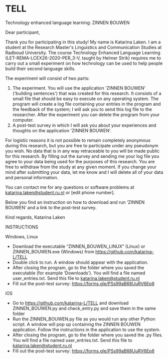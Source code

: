 # TELL
Technology enhanced language learning: ZINNEN BOUWEN


Dear participant,


Thank you for participating in this study! My name is Katarina Laken. I am a student at the Research Master's Linguistics and Communication Studies at Radboud University. The course Technology Enhanced Language Learning (LET-REMA-LCEX26-2020-PER_3-V, taught by Helmer Strik) requires me to carry out a small experiment on how technology can be used to help people build their second language skills.


The experiment will consist of two parts:
1) The experiment. You will use the application 'ZINNEN BOUWEN' ('building sentences') that was created for this research. It consists of a small file that should be easy to execute on any operating system. The program will create a log file containing your entries in the program and the feedback of the system; I will ask you to send this log file to the researcher. After the experiment you can delete the program from your computer.
2) A post-test survey in which I will ask you about your experiences and thoughts on the application 'ZINNEN BOUWEN'.


For logistic reasons it is not possible to remain completely anonymous during this research, but you are free to participate under any pseudonym you wish. No data that is in any way retraceable to you will be made public for this research. By filling out the survey and sending me your log file you agree to your data being used for the purposes of this research. You are free to withdraw from the study at any given moment. If you change your mind after submitting your data, let me know and I will delete all of your data and personal information.


You can contact me for any questions or software problems at katarina.laken@student.ru.nl or [edit phone number]. 


Below you find an instruction on how to download and run ‘ZINNEN BOUWEN’ and a link to the post-test survey. 


Kind regards,
Katarina Laken


INSTRUCTIONS

Windows, Linux
 - Download the executable “ZINNEN_BOUWEN_LINUX” (Linux) or ZINNEN_BOUWEN.exe (Windows) from https://github.com/katarina-L/TELL
 - Double click to run. A window should appear with the application.
 - After closing the program, go to the folder where you saved the executable (for example ‘Downloads’). You will find a file named user_entries.txt. Send this file to katarina.laken@student.ru.nl
 - Fill out the post-test survey: https://forms.gle/PSs99aB68UuRV6Ep6

iOS
 - Go to https://github.com/katarina-L/TELL and download ZINNEN_BOUWEN.py and check_entry.py and save them in the same folder
 - Run the ZINNEN_BOUWEN.py file as you would run any other Python script. A window will pop up containing the ZINNEN BOUWEN application. Follow the instructions in the application to use the system.
 - After closing the program, go to the folder where you saved the .py files. You will find a file named user_entries.txt. Send this file to katarina.laken@student.ru.nl
 - Fill out the post-test survey: https://forms.gle/PSs99aB68UuRV6Ep6

